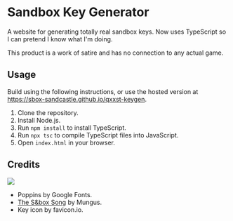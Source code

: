 # Sandbox Key Generator
A website for generating totally real sandbox keys. Now uses TypeScript so I can pretend I know what I'm doing.

This product is a work of satire and has no connection to any actual game.
## Usage
Build using the following instructions, or use the hosted version at https://sbox-sandcastle.github.io/qxxst-keygen.
1. Clone the repository.
2. Install Node.js.
3. Run `npm install` to install TypeScript.
4. Run `npx tsc` to compile TypeScript files into JavaScript.
5. Open `index.html` in your browser.
## Credits
<a href="https://github.com/sbox-sandcastle/qxxst-keygen/graphs/contributors"><img src="https://contrib.rocks/image?repo=sbox-sandcastle/qxxst-keygen"></a>
- Poppins by Google Fonts.
- [The S&box Song](https://www.youtube.com/watch?v=HDIapOhV1FM) by Mungus.
- Key icon by favicon.io.